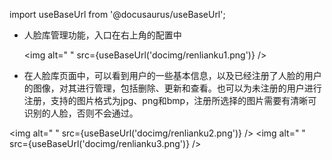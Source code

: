 import useBaseUrl from '@docusaurus/useBaseUrl';

* 人脸库管理功能，入口在右上角的配置中

   <img alt=" " src={useBaseUrl('docimg/renlianku1.png')} />

* 在人脸库页面中，可以看到用户的一些基本信息，以及已经注册了人脸的用户的图像，对其进行管理，包括删除、更新和查看。也可以为未注册的用户进行注册，支持的图片格式为jpg、png和bmp，注册所选择的图片需要有清晰可识别的人脸，否则不会通过。

<img alt=" " src={useBaseUrl('docimg/renlianku2.png')} />
<img alt=" " src={useBaseUrl('docimg/renlianku3.png')} />